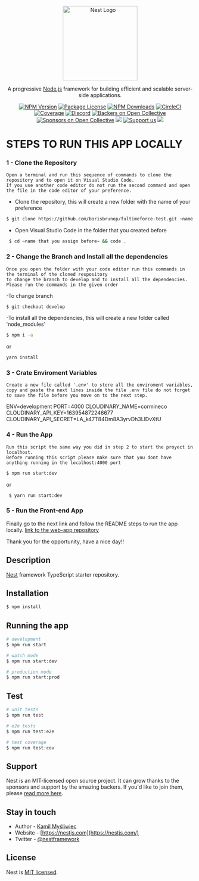 <p align="center">
  <a href="http://nestjs.com/" target="blank"><img src="https://nestjs.com/img/logo-small.svg" width="200" alt="Nest Logo" /></a>
</p>

[circleci-image]: https://img.shields.io/circleci/build/github/nestjs/nest/master?token=abc123def456
[circleci-url]: https://circleci.com/gh/nestjs/nest

  <p align="center">A progressive <a href="http://nodejs.org" target="_blank">Node.js</a> framework for building efficient and scalable server-side applications.</p>
    <p align="center">
<a href="https://www.npmjs.com/~nestjscore" target="_blank"><img src="https://img.shields.io/npm/v/@nestjs/core.svg" alt="NPM Version" /></a>
<a href="https://www.npmjs.com/~nestjscore" target="_blank"><img src="https://img.shields.io/npm/l/@nestjs/core.svg" alt="Package License" /></a>
<a href="https://www.npmjs.com/~nestjscore" target="_blank"><img src="https://img.shields.io/npm/dm/@nestjs/common.svg" alt="NPM Downloads" /></a>
<a href="https://circleci.com/gh/nestjs/nest" target="_blank"><img src="https://img.shields.io/circleci/build/github/nestjs/nest/master" alt="CircleCI" /></a>
<a href="https://coveralls.io/github/nestjs/nest?branch=master" target="_blank"><img src="https://coveralls.io/repos/github/nestjs/nest/badge.svg?branch=master#9" alt="Coverage" /></a>
<a href="https://discord.gg/G7Qnnhy" target="_blank"><img src="https://img.shields.io/badge/discord-online-brightgreen.svg" alt="Discord"/></a>
<a href="https://opencollective.com/nest#backer" target="_blank"><img src="https://opencollective.com/nest/backers/badge.svg" alt="Backers on Open Collective" /></a>
<a href="https://opencollective.com/nest#sponsor" target="_blank"><img src="https://opencollective.com/nest/sponsors/badge.svg" alt="Sponsors on Open Collective" /></a>
  <a href="https://paypal.me/kamilmysliwiec" target="_blank"><img src="https://img.shields.io/badge/Donate-PayPal-ff3f59.svg"/></a>
    <a href="https://opencollective.com/nest#sponsor"  target="_blank"><img src="https://img.shields.io/badge/Support%20us-Open%20Collective-41B883.svg" alt="Support us"></a>
  <a href="https://twitter.com/nestframework" target="_blank"><img src="https://img.shields.io/twitter/follow/nestframework.svg?style=social&label=Follow"></a>
</p>
  <!--[![Backers on Open Collective](https://opencollective.com/nest/backers/badge.svg)](https://opencollective.com/nest#backer)
  [![Sponsors on Open Collective](https://opencollective.com/nest/sponsors/badge.svg)](https://opencollective.com/nest#sponsor)-->

# STEPS TO RUN THIS APP LOCALLY

### 1 - Clone the Repository

    Open a terminal and run this sequence of commands to clone the repository and to open it on Visual Studio Code. 
    If you use another code editor do not run the second command and open the file in the code editor of your preference.

- Clone the repository, this will create a new folder with the name of your preference
```bash
$ git clone https://github.com/borisbrunop/fultimeforce-test.git ~name of your preference~
```
- Open Visual Studio Code in the folder that you created before
```bash
 $ cd ~name that you assign before~ && code .
```

### 2 - Change the Branch and Install all the dependencies 

    Once you open the folder with your code editor run this commands in the terminal of the cloned respository 
    to change the branch to develop and to install all the dependencies. Please run the commands in the given order

-To change branch
```bash
$ git checkout develop
```

-To install all the dependencies, this will create a new folder called 'node_modules'
```bash
$ npm i -a 
```
or 
```bash
yarn install
```

### 3 - Crate Enviroment Variables

    Create a new file called '.env' to store all the enviroment variables, copy and paste the next lines inside the file .env file do not forget to save the file before you move on to the next step.

ENV=development
PORT=4000
CLOUDINARY_NAME=cormineco
CLOUDINARY_API_KEY=163954872246677
CLOUDINARY_API_SECRET=LA_k47T84Dm8A3yrvDh3LlDvXtU

### 4 - Run the App
    Run this script the same way you did in step 2 to start the proyect in localhost. 
    Before running this script please make sure that you dont have anything running in the localhost:4000 port

```bash
$ npm run start:dev
```
 or 
```bash 
 $ yarn run start:dev
```

### 5 - Run the Front-end App
  Finally go to the next link and follow the README steps to run the app locally. 
  [link to the web-app repository](https://github.com/borisbrunop/fultimeforce-test)

Thank you for the opportunity, have a nice day!!








## Description

[Nest](https://github.com/nestjs/nest) framework TypeScript starter repository.

## Installation

```bash
$ npm install
```

## Running the app

```bash
# development
$ npm run start

# watch mode
$ npm run start:dev

# production mode
$ npm run start:prod
```

## Test

```bash
# unit tests
$ npm run test

# e2e tests
$ npm run test:e2e

# test coverage
$ npm run test:cov
```

## Support

Nest is an MIT-licensed open source project. It can grow thanks to the sponsors and support by the amazing backers. If you'd like to join them, please [read more here](https://docs.nestjs.com/support).

## Stay in touch

- Author - [Kamil Myśliwiec](https://kamilmysliwiec.com)
- Website - [https://nestjs.com](https://nestjs.com/)
- Twitter - [@nestframework](https://twitter.com/nestframework)

## License

Nest is [MIT licensed](LICENSE).
